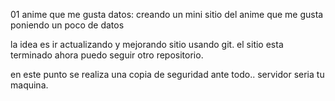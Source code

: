 01 anime que me gusta datos:
creando un mini sitio del anime que me gusta poniendo un poco de datos

la idea es ir actualizando y mejorando sitio usando git. 
el sitio esta terminado ahora puedo seguir otro repositorio.


en este punto se realiza una copia de seguridad ante todo.. servidor seria tu maquina.
